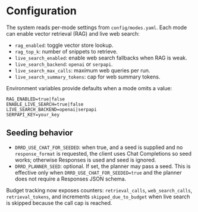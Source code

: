 # Configuration

The system reads per-mode settings from `config/modes.yaml`. Each mode can enable
vector retrieval (RAG) and live web search:

- `rag_enabled`: toggle vector store lookup.
- `rag_top_k`: number of snippets to retrieve.
- `live_search_enabled`: enable web search fallbacks when RAG is weak.
- `live_search_backend`: `openai` or `serpapi`.
- `live_search_max_calls`: maximum web queries per run.
- `live_search_summary_tokens`: cap for web summary tokens.

Environment variables provide defaults when a mode omits a value:

```
RAG_ENABLED=true|false
ENABLE_LIVE_SEARCH=true|false
LIVE_SEARCH_BACKEND=openai|serpapi
SERPAPI_KEY=your_key
```

## Seeding behavior

- `DRRD_USE_CHAT_FOR_SEEDED`: when true, and a seed is supplied and no `response_format` is requested, the client uses Chat Completions so seed works; otherwise Responses is used and seed is ignored.
- `DRRD_PLANNER_SEED`: optional. If set, the planner may pass a seed. This is effective only when `DRRD_USE_CHAT_FOR_SEEDED=true` and the planner does not require a Responses JSON schema.

Budget tracking now exposes counters: `retrieval_calls`, `web_search_calls`,
`retrieval_tokens`, and increments `skipped_due_to_budget` when live search is
skipped because the call cap is reached.
